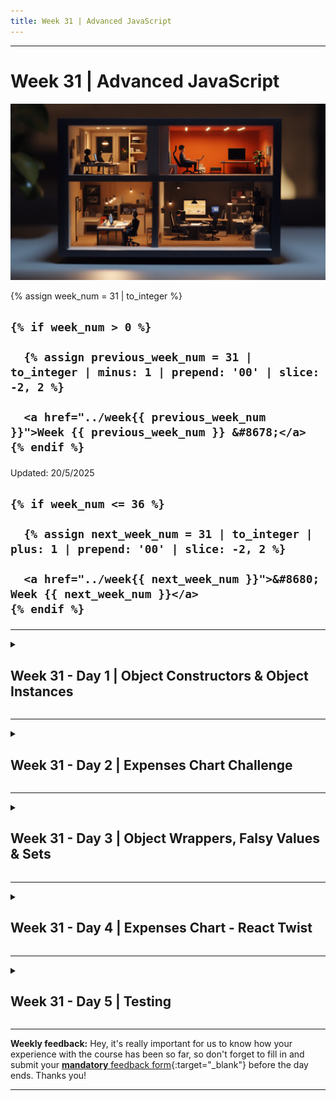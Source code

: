 ```yaml
---
title: Week 31 | Advanced JavaScript
---
```


<hr class="mb-0">

<h1 id="{{ Week 31-Advanced JavaScript | slugify }}">
  <span class="week-prefix">Week 31 |</span> Advanced JavaScript
</h1>

<img src="assets/diorama.jpg" />

<div class="week-controls">

  {% assign week_num = 31 | to_integer %}

  <h2 class="week-controls__previous_week">

    {% if week_num > 0 %}

      {% assign previous_week_num = 31 | to_integer | minus: 1 | prepend: '00' | slice: -2, 2 %}

      <a href="../week{{ previous_week_num }}">Week {{ previous_week_num }} &#8678;</a>
    {% endif %}

  </h2>

  <span>Updated: 20/5/2025</span>

  <h2 class="week-controls__next_week">

    {% if week_num <= 36 %}

      {% assign next_week_num = 31 | to_integer | plus: 1 | prepend: '00' | slice: -2, 2 %}

      <a href="../week{{ next_week_num }}">&#8680; Week {{ next_week_num }}</a>
    {% endif %}

  </h2>

</div>

---

<!-- Week 31 - Day 1 | Object Constructors & Object Instances -->
<details markdown="1">
  <summary>
    <h2>
      <span class="summary-day">Week 31 - Day 1</span> | Object Constructors & Object Instances</h2>
  </summary>

### Schedule

  - **Watch the lectures**
  - **Study the suggested material**
  - **Practice on the topics and share your questions**

### Study Plan

  Your instructor will share the video lectures with you. Here are the topics covered:

  - **Part 1:** TypeScript, Objects Constructors & Instances
  - **Part 2:** TypeScript, Objects Constructors & Instances

  You can find the lecture code [here](https://github.com/in-tech-gration/WDX-180/tree/main/curriculum/week31/assets/day01/code){:target="_blank"} and the diagram [here](https://github.com/in-tech-gration/WDX-180/blob/main/curriculum/week31/assets/day01/20.05.2024-Object.Hierarchies.png){:target="_blank"}.

  **References & Resources:**

  - [Object.hasOwn()](https://developer.mozilla.org/en-US/docs/Web/JavaScript/Reference/Global_Objects/Object/hasOwn){:target="_blank"}  
    - Introduced in [ES2022](https://tc39.es/ecma262/2022/#sec-object.hasown){:target="_blank"}  
    - ...and not available [before that](https://tc39.es/ecma262/2021/#sec-properties-of-the-object-constructor){:target="_blank"}  
  - [Pretty TypeScript Errors](https://marketplace.visualstudio.com/items?itemName=yoavbls.pretty-ts-errors){:target="_blank"}  
  - [Axel Rauschmayer: JavaScript inheritance: beyond the basics](https://www.youtube.com/watch?v=NyClWddeO_A){:target="_blank"}

  - For private methods/properties we can use:  
    - the *private* keyword in TypeScript  
    - the `#` hash character in JavaScript

  **Lecture Questions:**

  - Property `hasOwn` does not exist on type `ObjectConstructor`. Do you need to change your target library? Try changing the `lib` compiler option to `es2022` or later. `Object.hasOwn(pet,"run")` 😰   
  -   `pet.hasOwnProperty("run")`  
    - [SO: Property 'assign' does not exist on type 'ObjectConstructor'](https://stackoverflow.com/questions/35959372/property-assign-does-not-exist-on-type-objectconstructor){:target="_blank"}  
  - Are static methods/properties the same as private methods/properties?  
    - No   
  - What is an *instance*?  
    - Any object created using the new keyword. The object is always **an instance of** the Class or Function Constructor that created it.

<!-- Summary -->

### Exercises

  - **Study:** [instanceof](https://developer.mozilla.org/en-US/docs/Web/JavaScript/Reference/Operators/instanceof){:target="_blank"}  
  - **Study:** [Sparse Arrays (vs Dense Arrays)](https://2ality.com/2012/06/dense-arrays.html)  
    - Also follow and read this blog and his books, articles and videos  
  - [Study private properties](https://developer.mozilla.org/en-US/docs/Web/JavaScript/Reference/Classes/Private_properties)  
  - Investigate (more) on the difference between: **if ( obj.prop ) and if ( “prop” in obj )**  
    - *“A property may be present in an object but have value undefined. Therefore, x in obj is not the same as obj.x \!== undefined.” \~ The in operator @ [MDN](https://developer.mozilla.org/en-US/docs/Web/JavaScript/Reference/Operators/in#description)*  
  - Try the following:  
    - Create a class (e.g. Cat, Fish) and/or constructor and then create instances of Cat and Fish (e.g. siameseCat) and try using the **object instanceof Cat** check.  
  - **Study:** [Array Constructor](https://developer.mozilla.org/en-US/docs/Web/JavaScript/Reference/Global_Objects/Array/Array)  

  - [**Start this TypeScript course**](https://www.totaltypescript.com/tutorials/beginners-typescript)

  **IMPORTANT:** Make sure to complete all the tasks found in the **daily Progress Sheet** and update the sheet accordingly. Once you've updated the sheet, don't forget to `commit` and `push`. The progress draft sheet for this day is: **/user/week31/progress/progress.draft.w31.d01.csv**

  You should **NEVER** update the `draft` sheets directly, but rather work on a copy of them according to the instructions [found here](../week01/resources/PROGRESS-WORKFLOW.md).


<!-- Extra Resources -->

<!-- Sources and Attributions -->
  
</details>

<hr class="mt-1">

<!-- Week 31 - Day 2 | Expenses Chart Challenge -->
<details markdown="1">
  <summary>
    <h2>
      <span class="summary-day">Week 31 - Day 2</span> | Expenses Chart Challenge</h2>
  </summary>

### Schedule

  - **Study the suggested material**
  - **Practice on the topics and share your questions**

### Study Plan

  Study the following TypeScript concepts and then scroll down
  to the `Exercises` section to start your Frontend coding challenge.

  - [TypeScript Generics explained with pets](https://maddev.netlify.app/development/typescript_generics/){:target="_blank"}

  - [Generic Types](https://www.typescriptlang.org/docs/handbook/2/generics.html#generic-types){:target="_blank"}

  - Try TypeScript with [ts-node](https://www.npmjs.com/package/ts-node){:target="_blank"}, a TypeScript execution engine and REPL for Node.js.

<!-- Summary -->

### Exercises

  ![](./assets/expenses.chart.jpg)

  Time for a Frontend coding challenge!

  In this challenge, you'll create a bar chart component from scratch.

  Visit the [Frontend Mentor](https://www.frontendmentor.io/challenges/expenses-chart-component-e7yJBUdjwt){:target="_blank"} web page and start hacking!

  You can also download the exercise resources and instructions [here](https://github.com/in-tech-gration/WDX-180/tree/main/curriculum/week31/assets/day02){:target="_blank"}.

  **IMPORTANT:** Make sure to complete all the tasks found in the **daily Progress Sheet** and update the sheet accordingly. Once you've updated the sheet, don't forget to `commit` and `push`. The progress draft sheet for this day is: **/user/week31/progress/progress.draft.w31.d02.csv**

  You should **NEVER** update the `draft` sheets directly, but rather work on a copy of them according to the instructions [found here](../week01/resources/PROGRESS-WORKFLOW.md).


<!-- Extra Resources -->

<!-- Sources and Attributions -->
  
</details>

<hr class="mt-1">

<!-- Week 31 - Day 3 | Object Wrappers, Falsy Values & Sets -->
<details markdown="1">
  <summary>
    <h2>
      <span class="summary-day">Week 31 - Day 3</span> | Object Wrappers, Falsy Values & Sets</h2>
  </summary>

### Schedule

  - **Watch the lectures**
  - **Study the suggested material**
  - **Practice on the topics and share your questions**

### Study Plan

  Your instructor will share the video lectures with you. Here are the topics covered:

  - **Part 1:** Primitive Objects
  - **Part 2:** Object Wrappers, Falsy Values & Sets

  You can find the lecture code [here](https://github.com/in-tech-gration/WDX-180/blob/main/curriculum/week31/assets/day03/code/index.js){:target="_blank"} and the diagrams [here](https://github.com/in-tech-gration/WDX-180/tree/main/curriculum/week31/assets/day03){:target="_blank"}.

  **References & Resources:**

  - **Bookmarks you MUST have as a JS developer:**  
    - [**Primitive Values in JS**](https://developer.mozilla.org/en-US/docs/Web/JavaScript/Data_structures#primitive_values){:target="_blank"}  
    - [**Operator Precedence Table**](https://developer.mozilla.org/en-US/docs/Web/JavaScript/Reference/Operators/Operator_precedence#table){:target="_blank"}  
    - [**Falsy values**](https://developer.mozilla.org/en-US/docs/Glossary/Falsy){:target="_blank"}  
  - typeof (unary) operator always returns a string   
  - If you need to go past the Number.MAX_SAFE_INTEGER, use the BigInt notation:  
    - Instead of: `(9007199254740991+1) === (9007199254740991+2) === true`???  
    - Do this: `(9007199254740991n+1n) === (9007199254740991n+2n)`  
      - turn Number(s) into BigInt(s) by placing the n at the end of the number  
  - With floating point numbers (aka decimals), be extra careful.  
    - Consider using a library like decimal.js or big.js  
  - Use the _ notation for large integers: 10_000_000  
  - 0/-0 are the only falsy number values (When coerced to a Boolean they produce false)  
  - “” empty string is the only falsy String value (when coerced to a Boolean it produces false)  
  - Value type conversion can happen in 2 ways:  
    - Explicitly: String(5);  
    - **Implicitly**: 5 + “”; => “5”  
      - Another example: if/while/switch/dowhile  
      - if ( 5 ){ ... } => if ( **5 => Boolean(5) => true** ){ ... }  
  - You will probably never have to deal (or find) Object Wrapped Primitives in any codebase.  
  - When ES6 came out (?) a bunch of new objects were introduced:  
    - Set  
    - WeakSet  
    - Map  
    - WeakMap  
    - Special kind of Arrays: [Indexed Collections](https://developer.mozilla.org/en-US/docs/Web/JavaScript/Reference/Global_Objects#indexed_collections){:target="_blank"} (mainly for working with binary data)  
  - Some Constructor Functions can be used without the new keyword:  
    - Date(), new Date(), Error(), new Error()   
  - Others are pretty strict and will throw an Error  
    - Promise, Set, etc.  
  - Others are completely forbidden (illegal constructors)  
    - new HTMLElement() will throw an error

<!-- Summary -->

### Exercises

  **Study Guide**

  - **Discover Set(s) and its methods:**  
    - `values()` *(similar to Object.values())*  
    - `keys()` *(similar to Object.keys())*  
    - `entries()` *(similar to Object.entries())*  
    - `forEach()`   
    - Try using Sets with **Object references**  
    - Try and google for an introductory video on Math and Set Theory

  **IMPORTANT:** Make sure to complete all the tasks found in the **daily Progress Sheet** and update the sheet accordingly. Once you've updated the sheet, don't forget to `commit` and `push`. The progress draft sheet for this day is: **/user/week31/progress/progress.draft.w31.d03.csv**

  You should **NEVER** update the `draft` sheets directly, but rather work on a copy of them according to the instructions [found here](../week01/resources/PROGRESS-WORKFLOW.md).


<!-- Extra Resources -->

<!-- Sources and Attributions -->
  
</details>

<hr class="mt-1">

<!-- Week 31 - Day 4 | Expenses Chart - React Twist -->
<details markdown="1">
  <summary>
    <h2>
      <span class="summary-day">Week 31 - Day 4</span> | Expenses Chart - React Twist</h2>
  </summary>

### Schedule

  - **Study the suggested material**
  - **Practice on the topics and share your questions**

### Study Plan

  Go straight to the `Exercises` section below and 
  start coding!

<!-- Summary -->

### Exercises

  ![](./assets/expenses.chart.jpg)

  If you haven't completed the [Frontend Mentor Expenses Chart](https://www.frontendmentor.io/challenges/expenses-chart-component-e7yJBUdjwt){:target="_blank"} coding challenge from day 02, now it's time to do so.

  If you have already completed the challenge, here's the next one:

  **Implement the Expenses Chart in React!**

  You can download the exercise resources and instructions [here](https://github.com/in-tech-gration/WDX-180/tree/main/curriculum/week31/assets/day02) as well.

  **IMPORTANT:** Make sure to complete all the tasks found in the **daily Progress Sheet** and update the sheet accordingly. Once you've updated the sheet, don't forget to `commit` and `push`. The progress draft sheet for this day is: **/user/week31/progress/progress.draft.w31.d04.csv**

  You should **NEVER** update the `draft` sheets directly, but rather work on a copy of them according to the instructions [found here](../week01/resources/PROGRESS-WORKFLOW.md).


<!-- Extra Resources -->

<!-- Sources and Attributions -->
  
</details>

<hr class="mt-1">

<!-- Week 31 - Day 5 | Testing -->
<details markdown="1">
  <summary>
    <h2>
      <span class="summary-day">Week 31 - Day 5</span> | Testing</h2>
  </summary>

### Schedule

  - **Watch the lectures**
  - **Study the suggested material**
  - **Practice on the topics and share your questions**

### Study Plan

  Your instructor will share the video lectures with you. Here are the topics covered:

  - **Part 1:** Testing
  - **Part 2:** Testing React Apps

  You can find the lecture code [here](){:target="_blank"}

  **Lecture Notes & Questions:**

  **References & Resources:**

  - Colored console output?  
    - Check this SO thread: [https://stackoverflow.com/questions/9781218/how-to-change-node-jss-console-font-color](https://stackoverflow.com/questions/9781218/how-to-change-node-jss-console-font-color){:target="_blank"}  
  - **Testing pyramid** (Google for a couple of images and take a good look at a few of them)  
  - Unit Tests:  
    - Some things to consider:  
      - Always implement as many tests as you can after developing a specific function or feature (before moving on to the next part of your code).  
        - ALWAYS make sure to break your tests in order to test them (tests are code that should be tested)  
      - Try to have a high test coverage, meaning all parts of the code should be tested.   
      - Your functions must do one thing and one thing only  
      - 1) They adhere to the **Single Responsibility Principle**  
        - You can easily test if your functions follow this principle by picking a function and asking yourself to describe what this function is doing. If the description (your response) contains the word “and”, you should probably break this down into multiple functions. Example: “this function fetches the user data, calculates and displays the average rating.” You probably want to break this down into 3 functions: **fetchUserData(userId):userData => calculateAvgRating(userData):avgRating => renderData(avgRating):void => Expect to see the average rating in the screen**   
        - There might be the case where you want to combine these units into a function: **displayAvgUserData()**  
      - 2) Your functions should be pure, meaning they should have no side-effects (affecting parts of the code that is outside the function body).   
        - A pure function is a function that accepts an input, treats this input (argument(s) **as a read-only (immutable) value,** and produces and returns some kind of output value. A pure function should always give the same output given the same input. 40,2 in => 42 out (ALWAYS)  
        - A function that works with a global variable, or changes a variable that belongs to the outer scope is an impure function.  
  - [ts-node](https://www.npmjs.com/package/ts-node#installation){:target="_blank"}  
  - A real-life example from GitHub where application is complemented with thorough testing:  
    - [Source code (a class with various methods [units])](https://github.com/sedhossein/pregex/blob/master/src/Pregex.php){:target="_blank"}  
    - [Tests for each method [unit]](https://github.com/sedhossein/pregex/blob/master/tests/PregexTest.php){:target="_blank"}

<!-- Summary -->

### Exercises

  - **Challenge:** optimize and improve the UTILS.test.js so that there is an Error or Success message at the end. If all the tests pass, you should see the number of tests that succeeded along with a green output and some emoji. If some of the tests fail, you should see some relevant information displayed in red with a X emoji.  
    - Example: *`✅`* **All tests (5/5) completed successfully.**  
    - Example: **❌Tests failed. Passed 3/5.**  
  - **Challenge:** improve the test coverage of the UTILS.js by handling as many *edge cases* as you can (null, undefined, wrong types, large numbers, etc.).   
  - **Challenge:** How to use tsc (or npx tsc) to target specific files? (and avoid tsc scanning node_modules, etc.)?  
  - **Challenge:** How to run ts-node and have it execute .ts files without errors!  
    - [https://www.digitalocean.com/community/tutorials/typescript-running-typescript-ts-node](https://www.digitalocean.com/community/tutorials/typescript-running-typescript-ts-node){:target="_blank"}  
  - Study:  
    - [Basic Terminologies of Software Testing](https://www.appsierra.com/blog/terminologies-of-software-testing){:target="_blank"}

  **IMPORTANT:** Make sure to complete all the tasks found in the **daily Progress Sheet** and update the sheet accordingly. Once you've updated the sheet, don't forget to `commit` and `push`. The progress draft sheet for this day is: **/user/week31/progress/progress.draft.w31.d05.csv**

  You should **NEVER** update the `draft` sheets directly, but rather work on a copy of them according to the instructions [found here](../week01/resources/PROGRESS-WORKFLOW.md).


<!-- Extra Resources -->

<!-- Sources and Attributions -->
  
</details>


<hr class="mt-1">

**Weekly feedback:** Hey, it's really important for us to know how your experience with the course has been so far, so don't forget to fill in and submit your [**mandatory** feedback form](https://forms.gle/S6Zg3bbS2uuwsSZF9){:target="_blank"} before the day ends. Thanks you!



---

<!-- COMMENTS: -->
<script src="https://utteranc.es/client.js"
  repo="in-tech-gration/WDX-180"
  issue-term="pathname"
  theme="github-dark"
  crossorigin="anonymous"
  async>
</script>